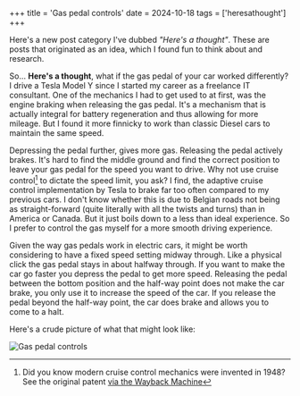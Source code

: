 +++
title = 'Gas pedal controls'
date = 2024-10-18
tags = ['heresathought']
+++

Here's a new post category I've dubbed *"Here's a thought"*. These are posts that originated as an idea, which I found fun to think about and research. 

So... **Here's a thought**, what if the gas pedal of your car worked differently? I drive a Tesla Model Y since I started my career as a freelance IT consultant. One of the mechanics I had to get used to at first, was the engine braking when releasing the gas pedal. It's a mechanism that is actually integral for battery regeneration and thus allowing for more mileage. But I found it more finnicky to work than classic Diesel cars to maintain the same speed. 

Depressing the pedal further, gives more gas. Releasing the pedal actively brakes. It's hard to find the middle ground and find the correct position to leave your gas pedal for the speed you want to drive. Why not use cruise control[^1] to dictate the speed limit, you ask? I find, the adaptive cruise control implementation by Tesla to brake far too often compared to my previous cars. I don't know whether this is due to Belgian roads not being as straight-forward (quite literally with all the twists and turns) than in America or Canada. But it just boils down to a less than ideal experience. So I prefer to control the gas myself for a more smooth driving experience.

Given the way gas pedals work in electric cars, it might be worth considering to have a fixed speed setting midway through. Like a physical click the gas pedal stays in about halfway through. If you want to make the car go faster you depress the pedal to get more speed. Releasing the pedal between the bottom position and the half-way point does not make the car brake, you only use it to increase the speed of the car. If you release the pedal beyond the half-way point, the car does brake and allows you to come to a halt.

Here's a crude picture of what that might look like:

![Gas pedal controls](/img/blog/2024/10/gas-pedal-controls/gas-pedal-mechanic.png)

[^1]: Did you know modern cruise control mechanics were invented in 1948? See the original patent [via the Wayback Machine](https://web.archive.org/web/20190922164137/https://pdfpiw.uspto.gov/.piw?Docid=02519859&homeurl=http://patft.uspto.gov/netacgi/nph-Parser%3FSect2%3DPTO1%2526Sect2%3DHITOFF%2526p%3D1%2526u%3D/netahtml/PTO/search-bool.html%2526r%3D1%2526f%3DG%2526l%3D50%2526d%3DPALL%2526S1%3D2519859.PN.%2526OS%3DPN/2519859%2526RS%3DPN/2519859&PageNum=&Rtype=&SectionNum=&idkey=NONE&Input=View+first+page)